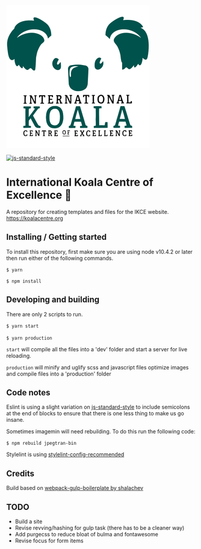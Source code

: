 [![Project logo](./src/images/ikce-logotype--v.svg)](https://koalacentre.org)

[![js-standard-style](https://cdn.rawgit.com/standard/standard/master/badge.svg)](http://standardjs.com)
# International Koala Centre of Excellence :koala:

A repository for creating templates and files for the IKCE website.
https://koalacentre.org

## Installing / Getting started
To install this repository, first make sure you are using node v10.4.2 or later then run either of the following commands.

```
$ yarn
```
```
$ npm install
```

## Developing and building
There are only 2 scripts to run.

```
$ yarn start

$ yarn production
```
`start` will compile all the files into a 'dev' folder and start a server for live reloading.

`production` will minify and uglify scss and javascript files optimize images and compile files into a 'production' folder

## Code notes
Eslint is using a slight variation on [js-standard-style](http://standardjs.com) to include semicolons at the end of blocks to ensure that there is one less thing to make us go insane.

Sometimes imagemin will need rebuilding. To do this run the following code:
```
$ npm rebuild jpegtran-bin
```

Stylelint is using [stylelint-config-recommended](https://github.com/stylelint/stylelint-config-recommended)

## Credits
Build based on [webpack-gulp-boilerplate by shalachev](https://github.com/shalachev/webpack-gulp-boilerplate)


## TODO
* Build a site
* Revise revving/hashing for gulp task (there has to be a cleaner way)
* Add purgecss to reduce bloat of bulma and fontawesome
* Revise focus for form items